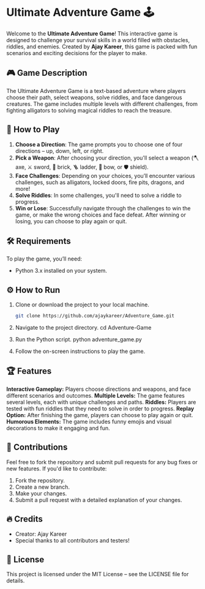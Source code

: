 # Ultimate Adventure Game 🕹️

Welcome to the **Ultimate Adventure Game**! This interactive game is designed to challenge your survival skills in a world filled with obstacles, riddles, and enemies. Created by **Ajay Kareer**, this game is packed with fun scenarios and exciting decisions for the player to make.

## 🎮 Game Description

The Ultimate Adventure Game is a text-based adventure where players choose their path, select weapons, solve riddles, and face dangerous creatures. The game includes multiple levels with different challenges, from fighting alligators to solving magical riddles to reach the treasure.

## 🚀 How to Play

1. **Choose a Direction**: The game prompts you to choose one of four directions – up, down, left, or right.
2. **Pick a Weapon**: After choosing your direction, you'll select a weapon (🪓 axe, ⚔️ sword, 🧱 brick, 🪜 ladder, 🏹 bow, or 🛡️ shield).
3. **Face Challenges**: Depending on your choices, you’ll encounter various challenges, such as alligators, locked doors, fire pits, dragons, and more!
4. **Solve Riddles**: In some challenges, you'll need to solve a riddle to progress.
5. **Win or Lose**: Successfully navigate through the challenges to win the game, or make the wrong choices and face defeat. After winning or losing, you can choose to play again or quit.

## 🛠️ Requirements

To play the game, you’ll need:

- Python 3.x installed on your system.

## ⚙️ How to Run

1. Clone or download the project to your local machine.
   
   ```bash
   git clone https://github.com/ajaykareer/Adventure_Game.git

2. Navigate to the project directory.
    cd Adventure-Game

3. Run the Python script.
    python adventure_game.py

4. Follow the on-screen instructions to play the game.

## 🏆 Features
**Interactive Gameplay:** Players choose directions and weapons, and face different scenarios and outcomes.
**Multiple Levels:** The game features several levels, each with unique challenges and paths.
**Riddles:** Players are tested with fun riddles that they need to solve in order to progress.
**Replay Option:** After finishing the game, players can choose to play again or quit.
**Humorous Elements:** The game includes funny emojis and visual decorations to make it engaging and fun.

## 🤝 Contributions
Feel free to fork the repository and submit pull requests for any bug fixes or new features. If you'd like to contribute:

1. Fork the repository.
2. Create a new branch.
3. Make your changes.
4. Submit a pull request with a detailed explanation of your changes.

## 🔥 Credits
* Creator: Ajay Kareer
* Special thanks to all contributors and testers!

## 📜 License
This project is licensed under the MIT License – see the LICENSE file for details.
